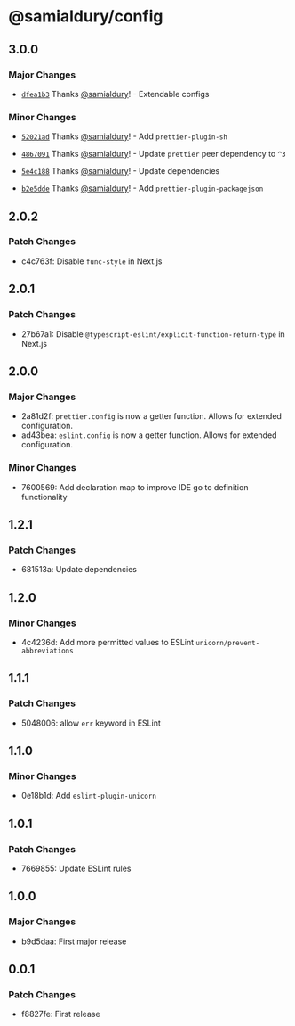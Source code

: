 # @samialdury/config

## 3.0.0

### Major Changes

-   [`dfea1b3`](https://github.com/samialdury/config/commit/dfea1b3efbff909e81ae32b8e8a9726cfbca06f0) Thanks [@samialdury](https://github.com/samialdury)! - Extendable configs

### Minor Changes

-   [`52021ad`](https://github.com/samialdury/config/commit/52021adbd31e06e4576588f496c969ab6008baf5) Thanks [@samialdury](https://github.com/samialdury)! - Add `prettier-plugin-sh`

-   [`4867091`](https://github.com/samialdury/config/commit/4867091f16495ba5c89503572025ac0f823cfee3) Thanks [@samialdury](https://github.com/samialdury)! - Update `prettier` peer dependency to `^3`

-   [`5e4c188`](https://github.com/samialdury/config/commit/5e4c188a49e0dd0a1b4d7018821de1a7763fe1ca) Thanks [@samialdury](https://github.com/samialdury)! - Update dependencies

-   [`b2e5dde`](https://github.com/samialdury/config/commit/b2e5ddeddf4d3dc927654b6c4f4c205488dc60e4) Thanks [@samialdury](https://github.com/samialdury)! - Add `prettier-plugin-packagejson`

## 2.0.2

### Patch Changes

-   c4c763f: Disable `func-style` in Next.js

## 2.0.1

### Patch Changes

-   27b67a1: Disable `@typescript-eslint/explicit-function-return-type` in Next.js

## 2.0.0

### Major Changes

-   2a81d2f: `prettier.config` is now a getter function. Allows for extended configuration.
-   ad43bea: `eslint.config` is now a getter function. Allows for extended configuration.

### Minor Changes

-   7600569: Add declaration map to improve IDE go to definition functionality

## 1.2.1

### Patch Changes

-   681513a: Update dependencies

## 1.2.0

### Minor Changes

-   4c4236d: Add more permitted values to ESLint `unicorn/prevent-abbreviations`

## 1.1.1

### Patch Changes

-   5048006: allow `err` keyword in ESLint

## 1.1.0

### Minor Changes

-   0e18b1d: Add `eslint-plugin-unicorn`

## 1.0.1

### Patch Changes

-   7669855: Update ESLint rules

## 1.0.0

### Major Changes

-   b9d5daa: First major release

## 0.0.1

### Patch Changes

-   f8827fe: First release
